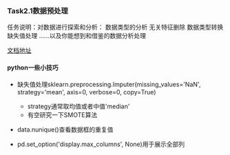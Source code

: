 ### Task2.1数据预处理

任务说明：对数据进行探索和分析：
数据类型的分析
无关特征删除
数据类型转换
缺失值处理
……以及你能想到和借鉴的数据分析处理

[文档地址](https://shimo.im/docs/yrL0ntLtNLUKXl8r)

#### python一些小技巧

- 缺失值处理sklearn.preprocessing.Imputer(missing_values='NaN', strategy='mean', axis=0, verbose=0, copy=True)
  - strategy通常取均值或者中值'median'
  - 有空研究一下SMOTE算法
  
- data.nunique()查看数据框的重复值
- pd.set_option('display.max_columns', None)用于展示全部列
